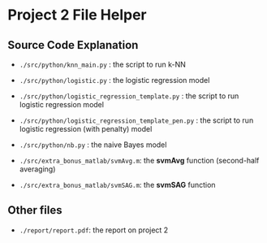 # Project 2 File Helper

## Source Code Explanation

- `./src/python/knn_main.py` : the script to run k-NN
- `./src/python/logistic.py` : the logistic regression model
- `./src/python/logistic_regression_template.py` : the script to run logistic regression model
- `./src/python/logistic_regression_template_pen.py` : the script to run logistic regression (with penalty) model
- `./src/python/nb.py` : the naive Bayes model

- `./src/extra_bonus_matlab/svmAvg.m`: the **svmAvg** function (second-half averaging)
- `./src/extra_bonus_matlab/svmSAG.m`: the **svmSAG** function

## Other files

- `./report/report.pdf`: the report on project 2